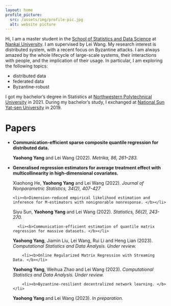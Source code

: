 ```yaml
---
layout: home
profile_picture:
  src: /assets/img/profile-pic.jpg
  alt: website picture
---
```


<p>
  Hi, I am a master student in the <a href="https://stat.nankai.edu.cn/">School of Statistics and Data Science</a> at <a href="https://www.nankai.edu.cn/">Nankai University</a>. I am supervised by Lei Wang. My research interest is distributed system, with a recent focus on Byzantine attacks. I am always amazed by the whole lifecycle of large-scale systems, their interactions with people, and the implication of their usage. In particular, I am exploring the following topics:
  <ul>
<li>distributed data</li>
<li>federated data</li>
    <li> Byzantine-robust </li>
</ul>
</p>


<p>
  I got my bachelor’s degree in Statistics at <a href="https://www.nwpu.edu.cn/">Northwestern Polytechnical University</a> in 2021. During my bachelor’s study, I exchanged at <a href="https://www.nsysu.edu.tw/">National Sun Yat-sen University</a> in 2019. 
</p>


<h1>
  Papers
</h1>  

  <ul>
<li><b>Communication-efficient sparse composite quantile regression for distributed data.</b></li>
  <p> 
    <b> Yaohong Yang</b> and Lei Wang (2022).  <i> Metrika, 86, 261–283. </i>
 </p> 
  
  <li><b>Generalised regression estimators for average treatment effect with multicollinearity in high-dimensional covariates.</b></li>
  <p> 
   Xiaohong He, <b> Yaohong Yang</b> and Lei Wang (2022).  <i> Journal of Nonparametric Statistics, 34(2), 407-427 </i>
 </p> 
  
    <li><b>Dimension-reduced empirical likelihood estimation and inference for M-estimators with nonignorable nonresponse. </b></li>
  <p> 
   Siyu Sun, <b> Yaohong Yang</b> and Lei Wang (2022).  <i> Statistics, 56(2), 243-270. </i>
 </p> 
  
      <li><b>Communication-efficient estimation of quantile matrix regression for massive datasets. </b></li>
  <p> 
<b> Yaohong Yang</b>, Jiamin Liu, Lei Wang, Rui Li and Heng Lian (2023).  <i> Computational Statistics and Data Analysis. Under review. </i>
 </p> 
  
        <li><b>Online Regularized Matrix Regression with Streaming Data. </b></li>
  <p> 
<b> Yaohong Yang</b>, Weihua Zhao and Lei Wang (2023).  <i> Computational Statistics and Data Analysis. Under review. </i>
 </p> 
  
        <li><b>Byzantine-resilient decentralized network learning. </b></li>
  <p> 
<b> Yaohong Yang </b> and Lei Wang (2023).  <i> In preparation. </i>
 </p>  
</ul>

